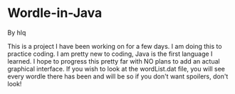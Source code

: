 # Wordle-in-Java
By hlq

This is a project I have been working on for a few days.
I am doing this to practice coding.
I am pretty new to coding, Java is the first language I learned.
I hope to progress this pretty far with NO plans to add an actual graphical interface. 
If you wish to look at the wordList.dat file, you will see every wordle there has been and will be
so if you don't want spoilers, don't look!
